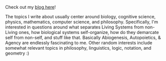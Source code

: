 Check out my [blog here](https://mundyreimer.github.io/)!

The topics I write about usually center around biology, cognitive science, physics, mathematics, computer science, and philosophy.  Specifically, I'm interested in questions around what separates Living Systems from non-Living ones, how biological systems self-organize, how do they demarcate self from non-self, and stuff like that.  Basically Abiogenesis, Autopoietics, & Agency are endlessly fascinating to me.  Other random interests include somewhat relevant topics in philosophy, linguistics, logic, notation, and geometry :)
